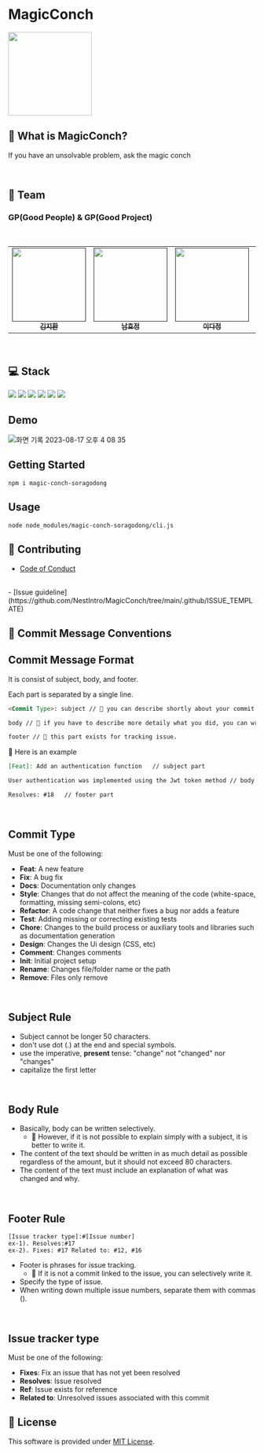 # MagicConch

<img src="https://github.com/NestIntro/MagicConch/assets/91196025/316b32b3-de60-4003-8d76-c316cd711f69" width="170px" height="170px" align="center"/>

<br/>

## 🐚 What is MagicConch?

If you have an unsolvable problem, ask the magic conch

<br/>

## 🧙 Team

### GP(Good People) & GP(Good Project)

<br/>
<table>
  <tbody>
    <tr>
      <td align="center"><a href=""><img src="https://file3.instiz.net/data/cached_img/upload/2021/03/02/20/d9459e5a8b7552eb00b5a5f3bb9f517a.jpg" width="150px"  height="150px"; alt=""/><br /><sub><b>김지환 </b></sub></a><br /></td>
      <td align="center"><a href=""><img src="https://i.pinimg.com/736x/a3/fe/d2/a3fed2746329f5dfcc3847ac199bba48.jpg" width="150px" height="150px" alt=""/><br /><sub><b>남효정 </b></sub></a><br /></td>
      <td align="center"><a href=""><img src="https://cdn.indiepost.co.kr/uploads/images/2018/12/11/uDZ4Pt-700x525.png" width="150px" height="150px" alt=""/><br /><sub><b>이다정</b></sub></a><br /></td>
      <td align="center"><a href=""><img src="https://mblogthumb-phinf.pstatic.net/MjAxODA1MTRfMTA0/MDAxNTI2MjI0NTA0MDAy.8QZYsuFXxoLDLIt5WsV0NQG9h46BDkya-Dyi4mCxoi0g.yeG1Lzw30K6Dx-sEBjSOOKrnBmLk9Q60xXQk3IBeN0kg.PNG.wnxor520/20180513_233340.png?type=w800" width="150px" height="150px" alt=""/><br /><sub><b>최희원</b></sub></a><br /></td>
    </tr>
  </tbody>
</table>
<br/>

## 💻 Stack

<div>
  <img src="https://img.shields.io/badge/JAVASCRIPT-F7DF1E?style=for-the-badge&logo=JavaScript&logoColor=white">
  <img src="https://img.shields.io/badge/NODE.JS-339933?style=for-the-badge&logo=Node.js&logoColor=white">
  <img src="https://img.shields.io/badge/NPM-CB3837?style=for-the-badge&logo=npm&logoColor=white">
  <img src="https://img.shields.io/badge/GITHUB-181717?style=for-the-badge&logo=GitHub&logoColor=white">
  <img src="https://img.shields.io/badge/WEBPACK-8DD6F9?style=for-the-badge&logo=Webpack&logoColor=white">
  <img src="https://img.shields.io/badge/.ENV-ECD53F?style=for-the-badge&logo=.ENV&logoColor=white">
</div>

## Demo
![화면 기록 2023-08-17 오후 4 08 35](https://github.com/NestIntro/MagicConch/assets/91196025/feef9ee2-6b21-40ab-8441-0a4f5f34a7c5)


## Getting Started

```
npm i magic-conch-soragodong
```

## Usage

```
node node_modules/magic-conch-soragodong/cli.js
```


## 🧐 Contributing

- [Code of Conduct](https://www.contributor-covenant.org/)
<br/>
- [Issue guideline](https://github.com/NestIntro/MagicConch/tree/main/.github/ISSUE_TEMPLATE)

<br/>

## :loudspeaker: Commit Message Conventions

## Commit Message Format

It is consist of subject, body, and footer. 

Each part is separated by a single line.


```markdown
<Commit Type>: subject // 📝 you can describe shortly about your commit

body // 📝 if you have to describe more detaily what you did, you can write down on this part. It is optional

footer // 📝 this part exists for tracking issue.
```

📝 Here is an example

```markdown
[Feat]: Add an authentication function   // subject part

User authentication was implemented using the Jwt token method // body part

Resolves: #18   // footer part
```

<br/>

## Commit Type

Must be one of the following:

- **Feat**: A new feature
- **Fix**: A bug fix
- **Docs**: Documentation only changes
- **Style**: Changes that do not affect the meaning of the code (white-space, formatting, missing semi-colons, etc)
- **Refactor**: A code change that neither fixes a bug nor adds a feature
- **Test**: Adding missing or correcting existing tests
- **Chore**: Changes to the build process or auxiliary tools and libraries such as documentation generation
- **Design**: Changes the Ui design (CSS, etc)
- **Comment**: Changes comments
- **Init**: Initial project setup
- **Rename**: Changes file/folder name or the path
- **Remove**: Files only remove

<br/>

## Subject Rule

- Subject cannot be longer 50 characters.
- don't use dot (.) at the end and special symbols.
- use the imperative, **present** tense: "change" not "changed" nor "changes"
- capitalize the first letter

<br/>

## Body Rule

- Basically, body can be written selectively.
  - 🤔 However, if it is not possible to explain simply with a subject, it is better to write it.
- The content of the text should be written in as much detail as possible regardless of the amount, but it should not exceed 80 characters.
- The content of the text must include an explanation of what was changed and why.

<br/>

## Footer Rule

```
[Issue tracker type]:#[Issue number]
ex-1). Resolves:#17
ex-2). Fixes: #17 Related to: #12, #16
```

- Footer is phrases for issue tracking.
  - 🤔 If it is not a commit linked to the issue, you can selectively write it.
- Specify the type of issue.
- When writing down multiple issue numbers, separate them with commas ().

<br/>

## Issue tracker type

Must be one of the following:

- **Fixes**: Fix an issue that has not yet been resolved
- **Resolves**: Issue resolved
- **Ref**: Issue exists for reference
- **Related to**: Unresolved issues associated with this commit


## 📜 License

This software is provided under [MIT License](https://github.com/nhn/toast-ui.doc/blob/master/LICENSE).
